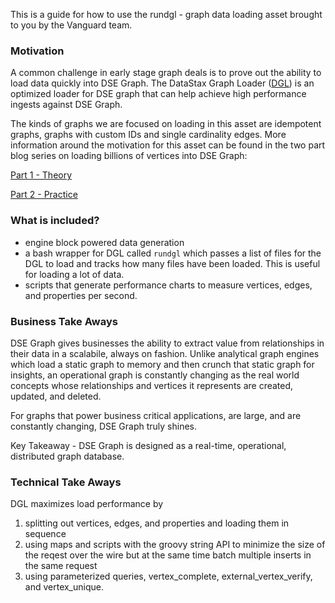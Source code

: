 
This is a guide for how to use the rundgl - graph data loading asset brought to you by the Vanguard team.

### Motivation

A common challenge in early stage graph deals is to prove out the ability to load data quickly into DSE Graph. The DataStax Graph Loader ([DGL](https://docs.datastax.com/en/dse/5.1/dse-dev/datastax_enterprise/graph/dgl/dglOverview.html)) is an optimized loader for DSE graph that can help achieve high performance ingests against DSE Graph.

The kinds of graphs we are focused on loading in this asset are idempotent graphs, graphs with custom IDs and single cardinality edges. More information around the motivation for this asset can be found in the two part blog series on loading billions of vertices into DSE Graph:

[Part 1 - Theory](https://www.datastax.com/dev/blog/large-graph-loading-best-practices-strategies-part-1)

[Part 2 - Practice](://www.datastax.com/dev/blog/large-graph-loading-tactics-part-2)

### What is included?

 - engine block powered data generation
 - a bash wrapper for DGL called `rundgl` which passes a list of files for the DGL to load and tracks how many files have been loaded. This is useful for loading a lot of data.
 - scripts that generate performance charts to measure vertices, edges, and properties per second.

### Business Take Aways

DSE Graph gives businesses the ability to extract value from relationships in their data in a scalabile, always on fashion. Unlike analytical graph engines which load a static graph to memory and then crunch that static graph for insights, an operational graph is constantly changing as the real world concepts whose relationships and vertices it represents are created, updated, and deleted.

For graphs that power business critical applications, are large, and are constantly changing, DSE Graph truly shines.

Key Takeaway - DSE Graph is designed as a real-time, operational, distributed graph database.

### Technical Take Aways

DGL maximizes load performance by

1) splitting out vertices, edges, and properties and loading them in sequence
2) using maps and scripts with the groovy string API to minimize the size of the reqest over the wire but at the same time batch multiple inserts in the same request
3) using parameterized queries, vertex_complete, external_vertex_verify, and vertex_unique.
